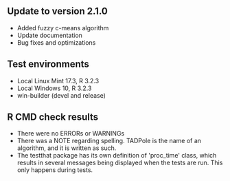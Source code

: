 ## Update to version 2.1.0
* Added fuzzy c-means algorithm
* Update documentation
* Bug fixes and optimizations

## Test environments
* Local Linux Mint 17.3, R 3.2.3
* Local Windows 10, R 3.2.3
* win-builder (devel and release)

## R CMD check results
* There were no ERRORs or WARNINGs
* There was a NOTE regarding spelling. TADPole is the name of an algorithm, and it is written as such.
* The testthat package has its own definition of 'proc_time' class, which results in several messages being displayed when the tests are run. This only happens during tests.
